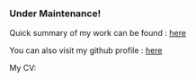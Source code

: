 
### Under Maintenance! 
Quick summary of my work can be found : [here](https://github.com/Ahomagai/Ahomagai.github.io)

You can also visit my github profile : [here](https://github.com/Ahomagai)
      
My CV: 
